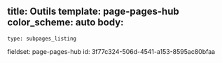 title: Outils
template: page-pages-hub
color_scheme: auto
body:
  -
    type: subpages_listing
fieldset: page-pages-hub
id: 3f77c324-506d-4541-a153-8595ac80bfaa
